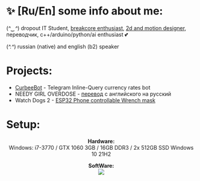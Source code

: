 # ✨ [Ru/En] some info about me:

(*^‿^*) dropout IT Student, [breakcore enthusiast](cutscriesslices.t.me), [2d and motion designer](bnzdesign.t.me), переводчик, c++/arduino/python/ai enthusiast 💕

(*^.^*) russian (native) and english (b2) speaker

# Projects:
- [CurbeeBot](https://github.com/benzoganger/CurbeeBot) - Telegram Inline-Query currency rates bot 
- NEEDY GIRL OVERDOSE - [перевод](https://steamcommunity.com/sharedfiles/filedetails/?id=2732334668) с английского на русский
- Watch Dogs 2 - [ESP32 Phone controllable Wrench mask](https://github.com/benzoganger/wrenchmask_esp32)


# Setup:
<p align="center"><b>Hardware:</b> 
  <br>Windows: i7-3770 / GTX 1060 3GB / 16GB DDR3 / 2x 512GB SSD Windows 10 21H2</p>

<p align="center">
    <b>SoftWare:</b><br>
        <img src="https://skillicons.dev/icons?i=visualstudio,figma,ps,ableton"/>
    <br>
